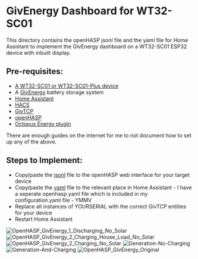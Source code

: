 # GivEnergy Dashboard for WT32-SC01
This directory contains the openHASP jsonl file and the yaml file for Home Assistant to implement the GivEnergy dashboard on a WT32-SC01 ESP32 device with inbuilt display.

## Pre-requisites:

* [A WT32-SC01 or WT32-SC01-Plus device](https://aliexpress.com/item/1005005561671980.html?gatewayAdapt=glo2deu)
* A [GivEnergy](https://givenergy.co.uk/) battery storage system
* [Home Assistant](https://www.home-assistant.io/)
* [HACS](https://hacs.xyz/)
* [GivTCP](https://github.com/britkat1980/giv_tcp)
* [openHASP](https://github.com/HASwitchPlate/openHASP-custom-component)
* [Octopus Energy plugin](https://github.com/BottlecapDave/HomeAssistant-OctopusEnergy)

There are enough guides on the internet for me to not document how to set up any of the above.

## Steps to Implement:

* Copy/paste the [jsonl](./pages.jsonl) file to the openHASP web interface for your target device
* Copy/paste the [yaml](./openhasp.yaml) file to the relevant place in Home Assistant - I have a seperate openhasp.yaml file which is included in my configuration.yaml file - YMMV
* Replace all instances of YOURSERIAL with the correct GivTCP entities for your device
* Restart Home Assistant

![OpenHASP_GivEnergy_1_Discharging_No_Solar](https://github.com/DJBenson/ha-stuff/assets/1013909/cd845a1b-7101-4d77-8f70-3b63126aea1a)
![OpenHASP_GivEnergy_2_Charging_House_Load_No_Solar](https://github.com/DJBenson/ha-stuff/assets/1013909/a3d6d59a-0cb3-475c-ace9-f04da80a4ca0)
![OpenHASP_GivEnergy_2_Charging_No_Solar](https://github.com/DJBenson/ha-stuff/assets/1013909/0d8a514b-dd32-44c8-b4f7-566147593df8)
![Generation-No-Charging](https://github.com/DJBenson/ha-stuff/assets/1013909/e91a09a1-f346-46c6-a550-9f977b60f764)
![Generation-And-Charging](https://github.com/DJBenson/ha-stuff/assets/1013909/2536e194-083c-4a93-a617-0f2249641b65)
![OpenHASP_GivEnergy_Original](https://github.com/DJBenson/ha-stuff/assets/1013909/ed158efe-7e95-430c-bf99-02ee69258e7c)
